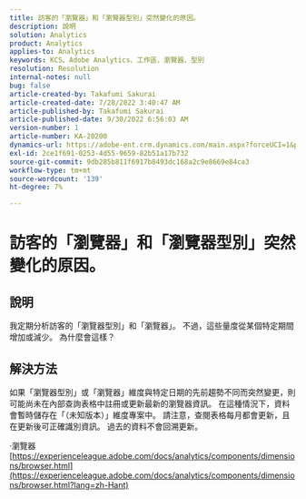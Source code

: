 ```yaml
---
title: 訪客的「瀏覽器」和「瀏覽器型別」突然變化的原因。
description: 說明
solution: Analytics
product: Analytics
applies-to: Analytics
keywords: KCS、Adobe Analytics、工作區、瀏覽器、型別
resolution: Resolution
internal-notes: null
bug: false
article-created-by: Takafumi Sakurai
article-created-date: 7/28/2022 3:40:47 AM
article-published-by: Takafumi Sakurai
article-published-date: 9/30/2022 6:56:03 AM
version-number: 1
article-number: KA-20200
dynamics-url: https://adobe-ent.crm.dynamics.com/main.aspx?forceUCI=1&pagetype=entityrecord&etn=knowledgearticle&id=7338840c-270e-ed11-82e5-000d3a379369
exl-id: 2ce1f691-0253-4d55-9659-82b51a17b732
source-git-commit: 9db285b811f6917b8493dc168a2c9e8669e84ca3
workflow-type: tm+mt
source-wordcount: '139'
ht-degree: 7%

---
```


# 訪客的「瀏覽器」和「瀏覽器型別」突然變化的原因。

## 說明

我定期分析訪客的「瀏覽器型別」和「瀏覽器」。 不過，這些量度從某個特定期間增加或減少。 為什麼會這樣？

## 解決方法


如果「瀏覽器型別」或「瀏覽器」維度與特定日期的先前趨勢不同而突然變更，則可能尚未在內部查詢表格中註冊或更新最新的瀏覽器資訊。 在這種情況下，資料會暫時儲存在「（未知版本）」維度專案中。 請注意，查閱表格每月都會更新，且在更新後可正確識別資訊。 過去的資料不會回溯更新。

·瀏覽器
[https://experienceleague.adobe.com/docs/analytics/components/dimensions/browser.html](https://experienceleague.adobe.com/docs/analytics/components/dimensions/browser.html?lang=zh-Hant)
